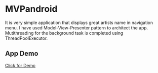 # MVPandroid

It is very simple application that displays great artists name in navigation menu. I have used Model-View-Presenter pattern to architect the app. Mutithreading for the background task is completed using ThreadPoolExecutor.


<h2>App Demo</h2>

<a href="http://howdysam.com/?page_id=49">Click for Demo</a>